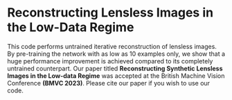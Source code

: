 # Reconstructing Lensless Images in the Low-Data Regime

This code performs untrained iterative reconstruction of lensless images. By pre-training the network with as low as 10 examples only, we show that a huge performance improvement is achieved compared to its completely untrained counterpart. Our paper titled **Reconstructing Synthetic Lensless Images in the Low-data Regime** was accepted at the British Machine Vision Conference **(BMVC 2023)**. Please cite our paper if you wish to use our code.   
